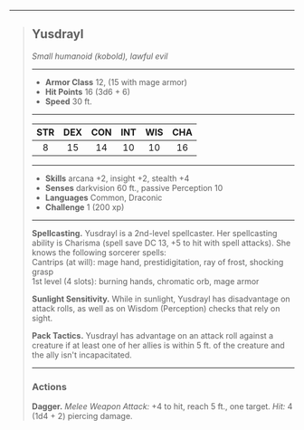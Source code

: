 ***
> ## Yusdrayl
> *Small humanoid (kobold), lawful evil*
> 
> ***
> 
> - **Armor Class** 12, (15 with mage armor)
> - **Hit Points** 16 (3d6 + 6)
> - **Speed** 30 ft.
> 
> ***
> 
> |STR|DEX|CON|INT|WIS|CHA|
> |:---:|:---:|:---:|:---:|:---:|:---:|
> |8|15|14|10|10|16|
> 
> ***
> 
> - **Skills** arcana +2, insight +2, stealth +4
> - **Senses** darkvision 60 ft., passive Perception 10
> - **Languages** Common, Draconic
> - **Challenge** 1 (200 xp)
> 
> ***
> 
> **Spellcasting.** Yusdrayl is a 2nd-level spellcaster. Her spellcasting ability is Charisma (spell save DC 13, +5 to hit with spell attacks). She knows the following sorcerer spells:  
> Cantrips (at will): mage hand, prestidigitation, ray of frost, shocking grasp  
> 1st level (4 slots): burning hands, chromatic orb, mage armor
> 
> **Sunlight Sensitivity.** While in sunlight, Yusdrayl has disadvantage on attack rolls, as well as on Wisdom (Perception) checks that rely on sight.
> 
> **Pack Tactics.** Yusdrayl has advantage on an attack roll against a creature if at least one of her allies is within 5 ft. of the creature and the ally isn't incapacitated.
> 
> ***
> 
> ### Actions
> **Dagger.** *Melee Weapon Attack:* +4 to hit, reach 5 ft., one target. *Hit:* 4 (1d4 + 2) piercing damage.